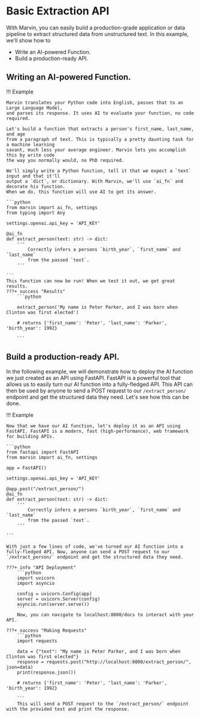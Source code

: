 # Basic Extraction API

With Marvin, you can easily build a production-grade application or data pipeline to extract structured data from unstructured text. 
In this example, we'll show how to 

- Write an AI-powered Function.
- Build a production-ready API.

## Writing an AI-powered Function.

!!! Example 

    Marvin translates your Python code into English, passes that to an Large Language Model, 
    and parses its response. It uses AI to evaluate your function, no code required.
    
    Let's build a function that extracts a person's first_name, last_name, and age 
    from a paragraph of text. This is typically a pretty daunting task for a machine learning
    savant, much less your average engineer. Marvin lets you accomplish this by write code 
    the way you normally would, no PhD required.
    
    We'll simply write a Python function, tell it that we expect a `text` input and that it'll 
    output a `dict`, or dictionary. With Marvin, we'll use `ai_fn` and decorate his function. 
    When we do, this function will use AI to get its answer.
    
    ```python
    from marvin import ai_fn, settings
    from typing import Any

    settings.openai.api_key = 'API_KEY' 
 
    @ai_fn
    def extract_person(text: str) -> dict:
        '''
            Correctly infers a persons `birth_year`, `first_name` and `last_name`
            from the passed `text`. 
        '''

    ```
    This function can now be run! When we test it out, we get great results.
    ???+ success "Results"
        ```python

        extract_person('My name is Peter Parker, and I was born when Clinton was first elected')

        # returns {'first_name': 'Peter', 'last_name': 'Parker', 'birth_year': 1992}

        ```

## Build a production-ready API.

In the following example, we will demonstrate how to deploy the AI function we just created as an API using FastAPI. FastAPI is a powerful tool that allows us to easily turn our AI function into a fully-fledged API. This API can then be used by anyone to send a POST request to our `/extract_person/` endpoint and get the structured data they need. Let's see how this can be done.

!!! Example

    Now that we have our AI function, let's deploy it as an API using FastAPI. FastAPI is a modern, fast (high-performance), web framework for building APIs.

    ```python
    from fastapi import FastAPI
    from marvin import ai_fn, settings

    app = FastAPI()

    settings.openai.api_key = 'API_KEY'

    @app.post("/extract_person/")
    @ai_fn
    def extract_person(text: str) -> dict:
        '''
            Correctly infers a persons `birth_year`, `first_name` and `last_name`
            from the passed `text`. 
        '''
        
    ```

    With just a few lines of code, we've turned our AI function into a fully-fledged API. Now, anyone can send a POST request to our `/extract_person/` endpoint and get the structured data they need.

    ???+ info "API Deployment"
        ```python
        import uvicorn
        import asyncio

        config = uvicorn.Config(app)
        server = uvicorn.Server(config)
        asyncio.run(server.serve())
        ```
        Now, you can navigate to localhost:8000/docs to interact with your API.

    ???+ success "Making Requests"
        ```python
        import requests

        data = {"text": "My name is Peter Parker, and I was born when Clinton was first elected"}
        response = requests.post("http://localhost:8000/extract_person/", json=data)
        print(response.json())

        # returns {'first_name': 'Peter', 'last_name': 'Parker', 'birth_year': 1992}
        
        ```
        This will send a POST request to the `/extract_person/` endpoint with the provided text and print the response.
        
        



    
